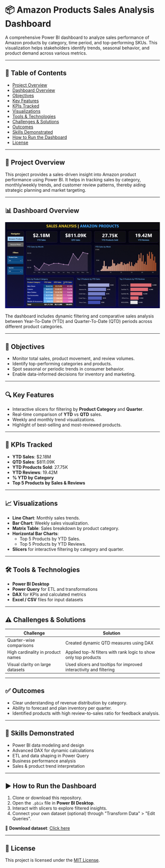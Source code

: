 # 📦 Amazon Products Sales Analysis Dashboard

A comprehensive Power BI dashboard to analyze sales performance of Amazon products by category, time period, and top-performing SKUs. This visualization helps stakeholders identify trends, seasonal behavior, and product demand across various metrics.

---

## 📑 Table of Contents
- [Project Overview](#project-overview)
- [Dashboard Overview](#dashboard-overview)
- [Objectives](#objectives)
- [Key Features](#key-features)
- [KPIs Tracked](#kpis-tracked)
- [Visualizations](#visualizations)
- [Tools & Technologies](#tools--technologies)
- [Challenges & Solutions](#challenges--solutions)
- [Outcomes](#outcomes)
- [Skills Demonstrated](#skills-demonstrated)
- [How to Run the Dashboard](#how-to-run-the-dashboard)
- [License](#license)

---

## 🚀 Project Overview
This project provides a sales-driven insight into Amazon product performance using Power BI. It helps in tracking sales by category, monthly/weekly trends, and customer review patterns, thereby aiding strategic planning and market targeting.

---

## 📊 Dashboard Overview
![Dashboard Screenshot](https://github.com/harshitha-tankasala/amazon-products-sales-analysis-powerbi/blob/main/amazon_products_sales_dashboard.png)

The dashboard includes dynamic filtering and comparative sales analysis between Year-To-Date (YTD) and Quarter-To-Date (QTD) periods across different product categories.

---

## 🎯 Objectives
- Monitor total sales, product movement, and review volumes.
- Identify top-performing categories and products.
- Spot seasonal or periodic trends in consumer behavior.
- Enable data-informed decisions for inventory and marketing.

---

## 🔍 Key Features
- Interactive slicers for filtering by **Product Category** and **Quarter**.
- Real-time comparison of **YTD** vs **QTD** sales.
- Weekly and monthly trend visualizations.
- Highlight of best-selling and most-reviewed products.

---

## 📌 KPIs Tracked
- **YTD Sales**: $2.18M  
- **QTD Sales**: $811.09K  
- **YTD Products Sold**: 27.75K  
- **YTD Reviews**: 19.42M  
- **% YTD by Category**
- **Top 5 Products by Sales & Reviews**

---

## 📈 Visualizations
- **Line Chart**: Monthly sales trends.
- **Bar Chart**: Weekly sales visualization.
- **Matrix Table**: Sales breakdown by product category.
- **Horizontal Bar Charts**:
  - Top 5 Products by YTD Sales.
  - Top 5 Products by YTD Reviews.
- **Slicers** for interactive filtering by category and quarter.

---

## 🛠 Tools & Technologies
- **Power BI Desktop**
- **Power Query** for ETL and transformations
- **DAX** for KPIs and calculated metrics
- **Excel / CSV** files for input datasets

---

## ⚠️ Challenges & Solutions
| Challenge                          | Solution                                                             |
|-----------------------------------|----------------------------------------------------------------------|
| Quarter-wise comparisons          | Created dynamic QTD measures using DAX                               |
| High cardinality in product names | Applied top-N filters with rank logic to show only top products      |
| Visual clarity on large datasets  | Used slicers and tooltips for improved interactivity and filtering   |

---

## ✅ Outcomes
- Clear understanding of revenue distribution by category.
- Ability to forecast and plan inventory per quarter.
- Identified products with high review-to-sales ratio for feedback analysis.

---

## 🧠 Skills Demonstrated
- Power BI data modeling and design  
- Advanced DAX for dynamic calculations  
- ETL and data shaping in Power Query  
- Business performance analysis  
- Sales & product trend interpretation

---

## ▶️ How to Run the Dashboard
1. Clone or download this repository.
2. Open the `.pbix` file in **Power BI Desktop**.
3. Interact with slicers to explore filtered insights.
4. Connect your own dataset (optional) through "Transform Data" > "Edit Queries".

📁 **Download dataset**: [Click here](https://github.com/harshitha-tankasala/amazon-products-sales-analysis-powerbi/blob/main/Amazon_Combined_Data.xlsx)

---

## 📄 License
This project is licensed under the [MIT License](LICENSE).
